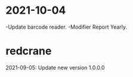 # 2021-10-04
-Update barcode reader.
-Modifier Report Yearly.
# redcrane
2021-09-05: Update new version 1.0.0.0
